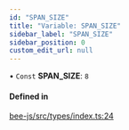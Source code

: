 ```yaml
---
id: "SPAN_SIZE"
title: "Variable: SPAN_SIZE"
sidebar_label: "SPAN_SIZE"
sidebar_position: 0
custom_edit_url: null
---
```


• `Const` **SPAN\_SIZE**: ``8``

#### Defined in

[bee-js/src/types/index.ts:24](https://github.com/ethersphere/bee-js/blob/2c8b9d1/src/types/index.ts#L24)
